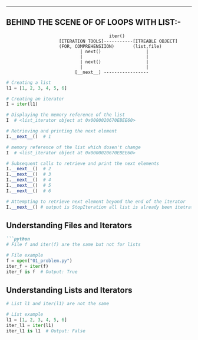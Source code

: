 ____________________________________________________________________________________________________________________________
## **BEHIND THE SCENE OF OF LOOPS WITH LIST:-**
            
                                           iter()
                        [ITERATION TOOLS]-----------[ITREABLE OBJECT]
                        (FOR, COMPREHENSIION)       (list,file)
                                | next()                 |
                                |                        |
                                | next()                 |
                                |                        |
                              [__next__] -----------------
                                

```python
# Creating a list
l1 = [1, 2, 3, 4, 5, 6]

# Creating an iterator
I = iter(l1)

# Displaying the memory reference of the list
I  # <list_iterator object at 0x0000020670EBEE60>

# Retrieving and printing the next element
I.__next__()  # 1

# memory reference of the list which dosen't change
I  # <list_iterator object at 0x0000020670EBEE60>

# Subsequent calls to retrieve and print the next elements
I.__next__()  # 2
I.__next__()  # 3
I.__next__()  # 4
I.__next__()  # 5
I.__next__()  # 6

# Attempting to retrieve next element beyond the end of the iterator
I.__next__() # output is StopIteration all list is already been itetrate
```

## Understanding Files and Iterators
```markdown
```python
# File f and iter(f) are the same but not for lists

# File example
f = open("01_problem.py")
iter_f = iter(f)
iter_f is f  # Output: True
```

## Understanding Lists and Iterators


```python
# List l1 and iter(l1) are not the same

# List example
l1 = [1, 2, 3, 4, 5, 6]
iter_l1 = iter(l1)
iter_l1 is l1  # Output: False
```
```